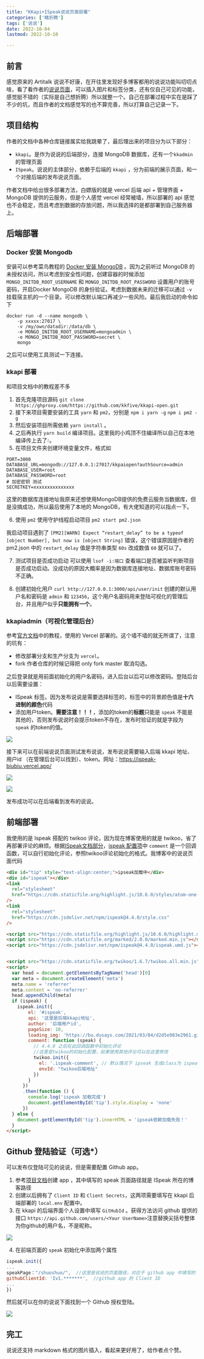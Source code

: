 ```yaml
---
title: "KKapi+ISpeak说说页面部署"
categories: ['瞎折腾']
tags: ['说说']
date: 2022-10-04
lastmod: 2022-10-10

---
```


## 前言
感觉原来的 Artitalk 说说不好康，在开往里发现好多博客都用的说说功能叫叨叨点啥，看了看作者的[说说页面](https://www.antmoe.com/speak/)，可以插入图片和标签分类，还有仅自己可见的功能，感觉挺不错的（实际是自己想折腾）所以就整一个。自己在部署过程中实在是踩了不少的坑，而且作者的文档感觉写的也不算完善，所以打算自己记录一下。

## 项目结构
作者的文档中各种仓库链接属实给我跳晕了，最后理出来的项目分为以下部分：
* `kkapi`。是作为说说的后端部分，连接 MongoDB 数据库，还有一个`kkadmin`的管理页面
* `ISpeak`。说说的主体部分，依赖于后端的 `kkapi` ，分为前端的展示页面，和一个对接后端的发布说说页面。

作者文档中给出很多部署方法，白嫖版的就是 vercel 后端 api + 管理界面 + MongoDB 提供的云服务，但是个人感觉 vercel 经常被墙，所以部署的 api 感觉也不会稳定，而且考虑到数据的存放问题，所以我选择的是都部署到自己服务器上。

## 后端部署

 ### Docker 安装 Mongodb

安装可以参考菜鸟教程的 [Docker 安装 MongoDB](https://www.runoob.com/docker/docker-install-mongodb.html) 。因为之前听过 MongoDB 的未授权访问，所以考虑到安全性问题，创建容器的时候添加 `MONGO_INITDB_ROOT_USERNAME` 和 `MONGO_INITDB_ROOT_PASSWORD` 设置用户的账号密码，开启Docker MongoDB 的身份验证。考虑到数据未来的迁移可以通过 `-v` 挂载宿主机的一个目录。可以修改默认端口再减少一些风险。最后我启动的命令如下 

```shell
docker run -d --name mongodb \
	-p xxxxx:27017 \
	-v /my/own/datadir:/data/db \
	-e MONGO_INITDB_ROOT_USERNAME=mongoadmin \
	-e MONGO_INITDB_ROOT_PASSWORD=secret \
	mongo
```

之后可以使用工具测试一下连接。

### kkapi 部署

和项目文档中的教程差不多
1. 首先克隆项目源码
`git clone https://ghproxy.com/https://github.com/kkfive/kkapi-open.git`
2. 接下来项目需要安装的工具 `yarn` 和 `pm2`，分别是
`npm i yarn -g`
`npm i pm2 -g`
3. 然后安装项目所需依赖 `yarn install` 。
4. 之后再执行 `yarn build` 编译项目。这里我的小鸡顶不住编译所以自己在本地编译传上去了💧。
5. 在项目文件夹创建环境变量文件，格式如
```env
PORT=3000
DATABASE_URL=mongodb://127.0.0.1:27017/kkpaiopen?authSource=admin
DATABASE_USER=root
DATABASE_PASSWORD=root
# 加密密钥 测试
SECRETKEY=xxxxxxxxxxxxxxx
```

这里的数据库连接地址我原来还想使用MongoDB提供的免费云服务当数据库，但是没搞成功，所以最后使用了本地的 MongoDB，有大佬知道的可以指点一下。

6. 使用 `pm2` 使用守护线程启动项目
`pm2 start pm2.json`

我启动项目遇到了 `[PM2][WARN] Expect “restart_delay” to be a typeof [object Number], but now is [object String]` 错误，这个错误原因是作者的  pm2.json 中的 `restart_delay` 值是字符串类型 `60s` 改成数值 `60` 就可以了。

7. 测试项目是否成功启动
可以使用 `lsof -i:端口` 查看端口是否被监听判断项目是否成功启动。没成功的原因大概率是因为数据库连接地址、数据库账号密码不正确。

8. 创建初始化用户
`curl http://127.0.0.1:3000/api/user/init`
创建的默认用户名和密码是 `admin` 和 `123456`，这个用户名密码用来登陆可视化的管理后台，并且用户似乎**只能拥有一个**。

### kkapiadmin（可视化管理后台）

参考[官方文档](https://kkapi.js.org/guide/admin/setup.html)中的教程，使用的 Vercel 部署的。这个墙不墙的就无所谓了，注意的坑有：
* 修改部署分支和生产分支为 `vercel`。
* fork 作者仓库的时候记得把 only fork master 取消勾选。

之后登录就是用前面初始化的用户名密码，进入后台以后可以修改密码。登陆后台以后需要设置：
* ISpeak 标签。因为发布说说是需要选择标签的，标签中的背景颜色值是**十六进制的颜色**代码
* 添加用户token。**需要注意！！！**，添加的token的**标题**只能是 `speak` 不能是其他的，否则发布说说时会提示token不存在，发布时验证的就是字段为 `speak` 的token的值。

![](https://img.braindance.top/artical/2022/10/04/c5191febc049fbed86f5b77df8367c89.png)

接下来可以在前端说说页面测试发布说说，发布说说需要输入后端 kkapi 地址、用户id （在管理后台可以找到）、token。网址：https://ispeak-biubiu.vercel.app/

![](https://img.braindance.top/artical/2022/10/04/778dcc5fe051722e4f9a919b7a9e2a61.png)

![](https://img.braindance.top/artical/2022/10/04/491fff2969d731ff17d8799fe6a20d14.png)

发布成功可以在后端看到发布的说说。

## 前端部署
我使用的是 Ispeak 搭配的 twikoo 评论，因为现在博客使用的就是 twikoo，省了再部署评论的麻烦。根据[ISpeak文档部分](https://kkapi.js.org/posts/ispeak/)，[ispeak 配置项](https://github.com/kkfive/ISpeak/blob/master/src/types/parameter.ts)中 `comment` 是一个回调函数，可以自行初始化评论，参照twikoo评论初始化的格式。我博客中的说说页面代码

```html
<div id="tip" style="text-align:center;">ipseak加载中</div>
<div id="ispeak"></div>
<link
  rel="stylesheet"
  href="https://cdn.staticfile.org/highlight.js/10.6.0/styles/atom-one-dark.min.css"
/>
<link
  rel="stylesheet"
  href="https://cdn.jsdelivr.net/npm/ispeak@4.4.0/style.css"
/>

<script src="https://cdn.staticfile.org/highlight.js/10.6.0/highlight.min.js"></script>
<script src="https://cdn.staticfile.org/marked/2.0.0/marked.min.js"></script>
<script src="https://cdn.jsdelivr.net/npm/ispeak@4.4.0/ispeak.umd.js"></script>


<script src="https://cdn.staticfile.org/twikoo/1.6.7/twikoo.all.min.js"></script>
<script>
  var head = document.getElementsByTagName('head')[0]
  var meta = document.createElement('meta')
  meta.name = 'referrer'
  meta.content = 'no-referrer'
  head.appendChild(meta)
  if (ispeak) {
    ispeak.init({
        el: '#ispeak',
        api: '这里是后端kkapi地址',
        author: '后端用户id',
        pageSize: 10,
        loading_img: 'https://bu.dusays.com/2021/03/04/d2d5e983e2961.gif',
        comment: function (speak) {
          // 4.4.0 之后在此回调函数中初始化评论
          //这里是twikoo的初始化配置，如果使用其他评论可以在这里修改
          twikoo.init({ 
            el: '.ispeak-comment', // 默认情况下 ipseak 生成class为 ispeak-comment 的div
            envId: "twikoo后端地址"
          })
        }
      })
      .then(function () {
        console.log('ispeak 加载完成')
        document.getElementById('tip').style.display = 'none'
      })
  } else {
    document.getElementById('tip').innerHTML = 'ipseak依赖加载失败！'
  }
</script>

```

## Github 登陆验证（可选*）
可以发布仅登陆可见的说说，但是需要配置 Github app。
1. 参考[项目文档](https://kkapi.js.org/guide/setup/github.html)创建 app ，其中填写的 speak 页面路径就是 ISpeak 所在的博客路径
2. 创建以后拥有了 `Client ID` 和 `Client Secrets`，这两项需要填写在 kkapi 后端部署的 `local.env` 配置中。
3. 在 kkapi 的后端界面个人设置中填写 `GitHubId` 。获得方法访问 github 提供的接口
`https://api.github.com/users/<Your UserName>`注意替换尖括号整体为你github的用户名，不是昵称。

![](https://file.acs.pw/picGo/2022/03/13/20220313121930.png)

4. 在前端页面的 `speak` 初始化中添加两个属性
```js
ispeak.init({
...
speakPage："/shuoshuo/",  //这里是说说的页面路径，对应于 github app 中填写的 speak 页面路径（用双引号括起来，我不知道为啥单引号不行）
githubClientId: 'Iv1.*******',  //github app 的 Client ID
...
})

```

然后就可以在你的说说下面找到一个 Github 授权登陆。

![](https://img.braindance.top/artical/2022/10/04/4aeea0532e5dc44c83a6822033d9971e.png)

## 完工
说说还支持 markdown 格式的图片插入，看起来更好用了，给作者点个赞。